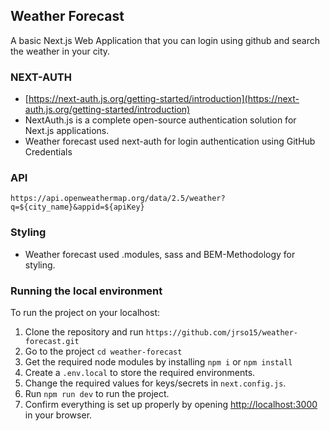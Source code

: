 ## Weather Forecast

A basic Next.js Web Application that you can login using github and search the weather in your city.

### NEXT-AUTH
* [https://next-auth.js.org/getting-started/introduction](https://next-auth.js.org/getting-started/introduction)
* NextAuth.js is a complete open-source authentication solution for Next.js applications.
* Weather forecast used next-auth for login authentication using GitHub Credentials

### API
`https://api.openweathermap.org/data/2.5/weather?q=${city_name}&appid=${apiKey}`

### Styling
* Weather forecast used .modules, sass and BEM-Methodology for styling.

### Running the local environment ###

To run the project on your localhost:
  1. Clone the repository and run `https://github.com/jrso15/weather-forecast.git`
  2. Go to the project `cd weather-forecast`
  3. Get the required node modules by installing `npm i` or `npm install`
  4. Create a `.env.local` to store the required environments.
  5. Change the required values for keys/secrets in `next.config.js`.
  6. Run `npm run dev` to run the project.
  7. Confirm everything is set up properly by opening [http://localhost:3000](http://localhost:3000) in your browser.
